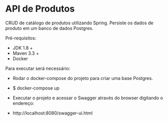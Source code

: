 # API de Produtos
CRUD de catálogo de produtos utilizando Spring.
Persiste os dados de produto em um banco de dados Postgres.

Pré-requisitos:

* JDK 1.8 +
* Maven 3.3 +
* Docker

Para executar será necessário:

* Rodar o docker-compose do projeto para criar uma base Postgres. 

* $ docker-compose up


* Executar o projeto e acessar o Swagger através do browser digitando o endereço:

* http://localhost:8080/swagger-ui.html 

